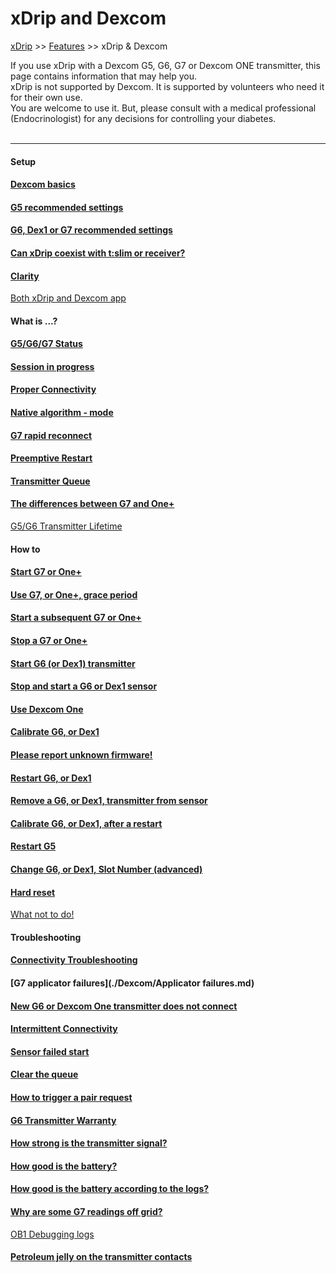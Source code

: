 # xDrip and Dexcom  
[xDrip](../README.md) >> [Features](./Features_page.md) >> xDrip & Dexcom  
  
If you use xDrip with a Dexcom G5, G6, G7 or Dexcom ONE transmitter, this page contains information that may help you.  
xDrip is not supported by Dexcom.  It is supported by volunteers who need it for their own use.  
You are welcome to use it.  But, please consult with a medical professional (Endocrinologist) for any decisions for controlling your diabetes.  
<br/>  
  
---  
  
#### **Setup**
#### [Dexcom basics](./Dexcom-Basics.md)
#### [G5 recommended settings](./G5-Recommended-Settings.md)
#### [G6, Dex1 or G7 recommended settings](./G6-Recommended-Settings.md)
#### [Can xDrip coexist with t:slim or receiver?](./Receiver-or-tslim-and-xDrip.md)
#### [Clarity](./Dexcom/Clarity.md)
 [Both xDrip and Dexcom app](./xDrip-and-Dexcom-app.md)  
  
#### **What is ...?**
#### [G5/G6/G7 Status](./StatusG5G6.md)
#### [Session in progress](./Session-in-progress.md)
#### [Proper Connectivity](./Proper-connectivity.md)
#### [Native algorithm - mode](./Native-Algorithm.md)
#### [G7 rapid reconnect](./Dexcom/G7OnceAMinuteScan.md)
#### [Preemptive Restart](./Preemptive-Restart.md)
#### [Transmitter Queue](./Transmitter-Queue.md)
#### [The differences between G7 and One+](./Dexcom/G7vsOneP.md)
 [G5/G6 Transmitter Lifetime](./Transmitter-lifetime.md)  
  
#### **How to**
#### [Start G7 or One+](./Dexcom/G7.md)
#### [Use G7, or One+, grace period](./Dexcom/G7_Grace.md)
#### [Start a subsequent G7 or One+](./Dexcom/SubsequentG7.md)
#### [Stop a G7 or One+](./Dexcom/WhyNoG7Stop.md)
#### [Start G6 (or Dex1) transmitter](./Starting-G6.md)
#### [Stop and start a G6 or Dex1 sensor](./Dexcom/StartG6Sensor.md)
#### [Use Dexcom One](./Dexcom-One.md)
#### [Calibrate G6, or Dex1](./Calibrate-G6.md)
#### [Please report unknown firmware!](./Report-firmware.md)
#### [Restart G6, or Dex1](./Restart-G6-sensor.md)
#### [Remove a G6, or Dex1, transmitter from sensor](./Remove-transmitter.md)
#### [Calibrate G6, or Dex1, after a restart](./Calibrate-after-G6Restart.md)
#### [Restart G5](./Restart-G5-sensor.md)
#### [Change G6, or Dex1, Slot Number (advanced)](./G6_slot.md)
#### [Hard reset](./Hard-Reset.md)
 [What not to do!](./What-not-to-do.md)
  
#### **Troubleshooting**
#### [Connectivity Troubleshooting](./Connectivity-troubleshoot.md)
#### [G7 applicator failures](./Dexcom/Applicator failures.md)
#### [New G6 or Dexcom One transmitter does not connect](./Dexcom/NewG6TX_Activation.md)
#### [Intermittent Connectivity](./Intermittent.md)
#### [Sensor failed start](./Dexcom/SensorFailedStart.md)
#### [Clear the queue](./Clear-queue.md)
#### [How to trigger a pair request](./MissedPairRequest.md)
#### [G6 Transmitter Warranty](./G6_Warranty.md)
#### [How strong is the transmitter signal?](./Bluetooth-Scanner.md)
#### [How good is the battery?](./Battery-condition.md)
#### [How good is the battery according to the logs?](./Dexcom/BatteryVoltageLogs.md)
#### [Why are some G7 readings off grid?](./Dexcom/G7OnceAMinuteScan.md)
 [OB1 Debugging logs](./Dexcom/OB1Debug.md)  
  
#### [Petroleum jelly on the transmitter contacts](./Petroleum-jelly-in-Dexcom-G6-Sensor.md)
